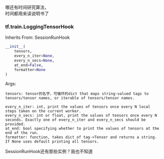 哪还有时间研究算法，  
时间都用来读说明书了  

### tf.train.LoggingTensorHook
Inherits From: SessionRunHook  

``` python
__init__(
    tensors,
    every_n_iter=None,
    every_n_secs=None,
    at_end=False,
    formatter=None
)
```

	
Args:
	
	tensors: tensor的名字，可循环的dict that maps string-valued tags to tensors/tensor names, or iterable of tensors/tensor names.
	
	every_n_iter: int, print the values of tensors once every N local steps taken on the current worker.
	every_n_secs: int or float, print the values of tensors once every N seconds. Exactly one of every_n_iter and every_n_secs should be provided.
	at_end: bool specifying whether to print the values of tensors at the end of the run.
	formatter: function, takes dict of tag->Tensor and returns a string. If None uses default printing all tensors.

SessionRunHook还有那些实例？我也不知道  


